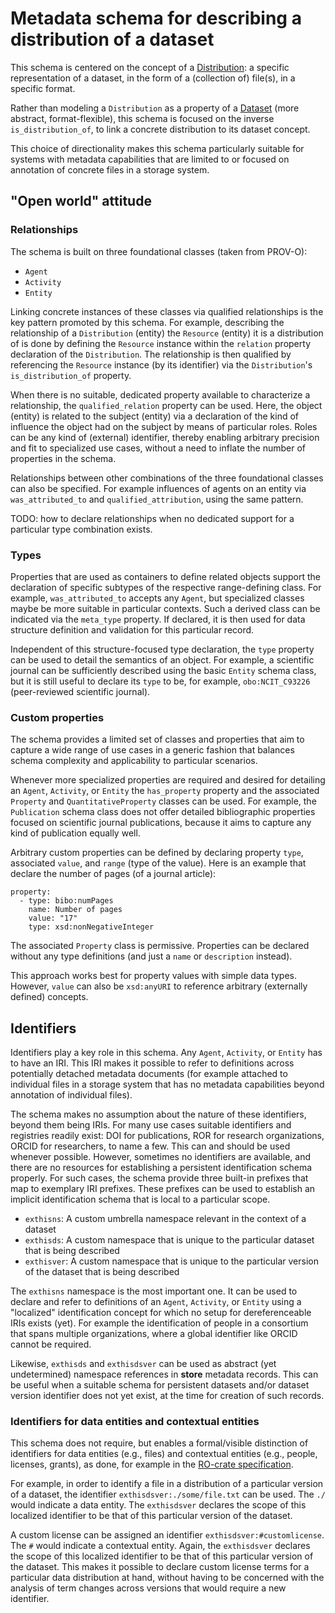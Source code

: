 # Metadata schema for describing a distribution of a dataset

This schema is centered on the concept of a [Distribution](https://www.w3.org/TR/vocab-dcat-3/#Class:Distribution): a specific representation of a dataset, in the form of a (collection of) file(s), in a specific format.

Rather than modeling a `Distribution` as a property of a [Dataset](https://www.w3.org/TR/vocab-dcat-3/#Class:Dataset) (more abstract, format-flexible), this schema is focused on the inverse `is_distribution_of`, to link a concrete distribution to its dataset concept.

This choice of directionality makes this schema particularly suitable for systems with metadata capabilities that are limited to or focused on annotation of concrete files in a storage system.

## "Open world" attitude

### Relationships

The schema is built on three foundational classes (taken from PROV-O):

- `Agent`
- `Activity`
- `Entity`

Linking concrete instances of these classes via qualified relationships is the key pattern promoted by this schema.
For example, describing the relationship of a `Distribution` (entity) the `Resource` (entity) it is a distribution of is done by defining the `Resource` instance within the `relation` property declaration of the `Distribution`.
The relationship is then qualified by referencing the `Resource` instance (by its identifier) via the `Distribution`'s `is_distribution_of` property.

When there is no suitable, dedicated property available to characterize a relationship, the `qualified_relation` property can be used.
Here, the object (entity) is related to the subject (entity) via a declaration of the kind of influence the object had on the subject by means of particular roles.
Roles can be any kind of (external) identifier, thereby enabling arbitrary precision and fit to specialized use cases, without a need to inflate the number of properties in the schema.

Relationships between other combinations of the three foundational classes can also be specified.
For example influences of agents on an entity via `was_attributed_to` and `qualified_attribution`, using the same pattern.

TODO: how to declare relationships when no dedicated support for a particular type combination exists.

### Types

Properties that are used as containers to define related objects support the declaration of specific subtypes of the respective range-defining class.
For example, `was_attributed_to` accepts any `Agent`, but specialized classes maybe be more suitable in particular contexts.
Such a derived class can be indicated via the `meta_type` property.
If declared, it is then used for data structure definition and validation for this particular record.

Independent of this structure-focused type declaration, the `type` property can be used to detail the semantics of an object.
For example, a scientific journal can be sufficiently described using the basic `Entity` schema class, but 
it is still useful to declare its `type` to be, for example, `obo:NCIT_C93226` (peer-reviewed scientific journal).

### Custom properties

The schema provides a limited set of classes and properties that aim to capture a wide range of use cases in a generic fashion that balances schema complexity and applicability to particular scenarios.

Whenever more specialized properties are required and desired for detailing an `Agent`, `Activity`, or `Entity` the `has_property` property and the associated `Property` and `QuantitativeProperty` classes can be used.
For example, the `Publication` schema class does not offer detailed bibliographic properties focused on scientific journal publications, because it aims to capture any kind of publication equally well.

Arbitrary custom properties can be defined by declaring property `type`, associated `value`, and `range` (type of the value).
Here is an example that declare the number of pages (of a journal article):

```
property:
  - type: bibo:numPages
    name: Number of pages
    value: "17"
    type: xsd:nonNegativeInteger
```

The associated `Property` class is permissive.
Properties can be declared without any type definitions (and just a `name` or `description` instead).

This approach works best for property values with simple data types.
However, `value` can also be `xsd:anyURI` to reference arbitrary (externally defined) concepts.

## Identifiers

Identifiers play a key role in this schema. Any `Agent`, `Activity`, or `Entity` has to have an IRI.
This IRI makes it possible to refer to definitions across potentially detached metadata documents (for example attached to individual files in a storage system that has no metadata capabilities beyond annotation of individual files).

The schema makes no assumption about the nature of these identifiers, beyond them being IRIs.
For many use cases suitable identifiers and registries readily exist: DOI for publications, ROR for research organizations, ORCID for researchers, to name a few.
This can and should be used whenever possible.
However, sometimes no identifiers are available, and there are no resources for establishing a persistent identification schema properly.
For such cases, the schema provide three built-in prefixes that map to exemplary IRI prefixes.
These prefixes can be used to establish an implicit identification schema that is local to a particular scope.

- `exthisns`: A custom umbrella namespace relevant in the context of a dataset
- `exthisds`: A custom namespace that is unique to the particular dataset that is being described
- `exthisver`: A custom namespace that is unique to the particular version of the dataset that is being described

The `exthisns` namespace is the most important one.
It can be used to declare and refer to definitions of an `Agent`, `Activity`, or `Entity` using a "localized" identification concept for which no setup for dereferenceable IRIs exists (yet).
For example the identification of people in a consortium that spans multiple organizations, where a global identifier like ORCID cannot be required.

Likewise, `exthisds` and `exthisdsver` can be used as abstract (yet undetermined) namespace references in **store** metadata records.
This can be useful when a suitable schema for persistent datasets and/or dataset version identifier does not yet exist, at the time for creation of such records.

### Identifiers for data entities and contextual entities

This schema does not require, but enables a formal/visible distinction of identifiers for data entities (e.g., files) and contextual entities (e.g., people, licenses, grants), as done, for example in the [RO-crate specification](https://www.researchobject.org/ro-crate/specification.html).

For example, in order to identify a file in a distribution of a particular version of a dataset, the identifier `exthisdsver:./some/file.txt` can be used.
The `./` would indicate a data entity.
The `exthisdsver` declares the scope of this localized identifier to be that of this particular version of the dataset.

A custom license can be assigned an identifier `exthisdsver:#customlicense`.
The `#` would indicate a contextual entity.
Again, the `exthisdsver` declares the scope of this localized identifier to be that of this particular version of the dataset.
This makes it possible to declare custom license terms for a particular data distribution at hand, without having to be concerned with the analysis of term changes across versions that would require a new identifier.
